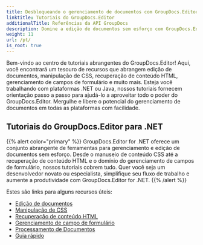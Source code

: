 ```yaml
---
title: Desbloqueando o gerenciamento de documentos com GroupDocs.Editor
linktitle: Tutoriais do GroupDocs.Editor
additionalTitle: Referências da API GroupDocs
description: Domine a edição de documentos sem esforço com GroupDocs.Editor para .NET e Java. Simplifique o fluxo de trabalho, gerencie CSS, recupere conteúdo HTML e muito mais!
weight: 11
url: /pt/
is_root: true
---
```


Bem-vindo ao centro de tutoriais abrangentes do GroupDocs.Editor! Aqui, você encontrará um tesouro de recursos que abrangem edição de documentos, manipulação de CSS, recuperação de conteúdo HTML, gerenciamento de campos de formulário e muito mais. Esteja você trabalhando com plataformas .NET ou Java, nossos tutoriais fornecem orientação passo a passo para ajudá-lo a aproveitar todo o poder do GroupDocs.Editor. Mergulhe e libere o potencial do gerenciamento de documentos em todas as plataformas com facilidade.


## Tutoriais do GroupDocs.Editor para .NET
{{% alert color="primary" %}}
GroupDocs.Editor for .NET oferece um conjunto abrangente de ferramentas para gerenciamento e edição de documentos sem esforço. Desde o manuseio de conteúdo CSS até a recuperação de conteúdo HTML e o domínio do gerenciamento de campos de formulário, nossos tutoriais cobrem tudo. Quer você seja um desenvolvedor novato ou especialista, simplifique seu fluxo de trabalho e aumente a produtividade com GroupDocs.Editor for .NET.
{{% /alert %}}

Estes são links para alguns recursos úteis:
 
- [Edição de documentos](./net/document-editing/)
- [Manipulação de CSS](./net/css-handling/)
- [Recuperação de conteúdo HTML](./net/html-content-retrieval/)
- [Gerenciamento de campo de formulário](./net/form-field-management/)
- [Processamento de Documentos](./net/document-processing/)
- [Guia rápido](./net/quick-start-guide/)